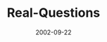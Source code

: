 ---
layout: music 
title: "Real-Questions"
series: "Living Out Loud"
date: 2002-09-22 
description: "What does it mean to live out loud?"
audio: "http://s3.amazonaws.com/crossroadsaudiomessages/Real Questions.mp3"
audio-duration: "36:17"
src: "http://www.crossroads.net/players/media/mediumHz/bigscreen.outloud.jpg"
---